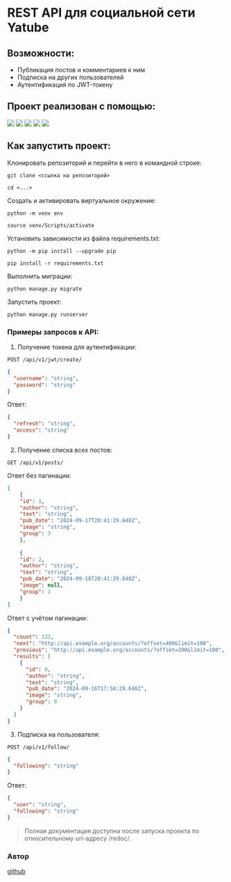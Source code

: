 # REST API для социальной сети Yatube

## Возможности:
- Публикация постов и комментариев к ним
- Подписка на других пользователей
- Аутентификация по JWT-токену

## Проект реализован с помощью:
![](https://img.shields.io/badge/Python-3.9.12-lightblue)
![](https://img.shields.io/badge/Django-3.2.16-darkgreen)
![](https://img.shields.io/badge/Django_REST_framework-3.12.4-blue)
![](https://img.shields.io/badge/Django_REST_framework_simplejwt-5.3.1-red)
![](https://img.shields.io/badge/Djoser-2.2.3-orange)

## Как запустить проект:

Клонировать репозиторий и перейти в него в командной строке:

```
git clone <ссылка на репозиторий>
```

```
cd <...>
```

Cоздать и активировать виртуальное окружение:

```
python -m venv env
```

```
source venv/Scripts/activate
```

Установить зависимости из файла requirements.txt:

```
python -m pip install --upgrade pip
```

```
pip install -r requirements.txt
```

Выполнить миграции:

```
python manage.py migrate
```

Запустить проект:

```
python manage.py runserver
```

### Примеры запросов к API:

1. Получение токена для аутентификации:
```
POST /api/v1/jwt/create/
```
```json
{
  "username": "string",
  "password": "string"
}
```
Ответ:
```json
{
  "refresh": "string",
  "access": "string"
}
```
2. Получение списка всех постов:
```
GET /api/v1/posts/
```
Ответ без пагинации:
```json
[
    {
    "id": 1,
    "author": "string",
    "text": "string",
    "pub_date": "2024-09-17T20:41:29.648Z",
    "image": "string",
    "group": 3
    },
  
    {
    "id": 2,
    "author": "string",
    "text": "string",
    "pub_date": "2024-09-18T20:41:29.648Z",
    "image": null,
    "group": 1
    }
]
```
Ответ с учётом пагинации:
```json
{
  "count": 123,
  "next": "http://api.example.org/accounts/?offset=400&limit=100",
  "previous": "http://api.example.org/accounts/?offset=200&limit=100",
  "results": [
    {
      "id": 0,
      "author": "string",
      "text": "string",
      "pub_date": "2024-09-16T17:58:29.648Z",
      "image": "string",
      "group": 0
    }
  ]
}
```
3. Подписка на пользователя:
```
POST /api/v1/follow/
```
```json
{
  "following": "string"
}
```
Ответ:
```json
{
  "user": "string",
  "following": "string"
}
```
>Полная документация доступна после запуска проекта по относительному url-адресу /redoc/.

### Автор

[github](https://github.com/ClosedEyeVisuals)
